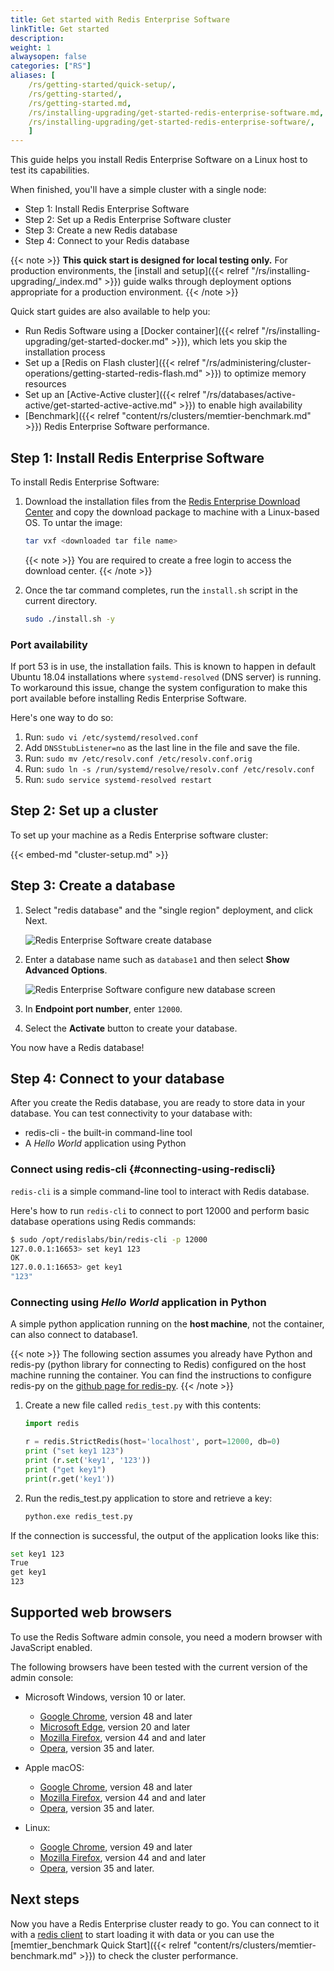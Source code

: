 ```yaml
---
title: Get started with Redis Enterprise Software
linkTitle: Get started
description:
weight: 1
alwaysopen: false
categories: ["RS"]
aliases: [
    /rs/getting-started/quick-setup/,
    /rs/getting-started/,
    /rs/getting-started.md,
    /rs/installing-upgrading/get-started-redis-enterprise-software.md,
    /rs/installing-upgrading/get-started-redis-enterprise-software/,
    ]
---
```

This guide helps you install Redis Enterprise Software on a Linux host to test its capabilities.

When finished, you'll have a simple cluster with a single node:

- Step 1: Install Redis Enterprise Software
- Step 2: Set up a Redis Enterprise Software cluster
- Step 3: Create a new Redis database
- Step 4: Connect to your Redis database

{{< note >}}
**This quick start is designed for local testing only.**
For production environments, the [install and setup]({{< relref "/rs/installing-upgrading/_index.md" >}}) guide  walks through deployment options appropriate for a production environment.
{{< /note >}}

Quick start guides are also available to help you:

- Run Redis Software using a [Docker container]({{< relref "/rs/installing-upgrading/get-started-docker.md" >}}), which lets you skip the installation process
- Set up a [Redis on Flash cluster]({{< relref "/rs/administering/cluster-operations/getting-started-redis-flash.md" >}}) to optimize  memory resources
- Set up an [Active-Active cluster]({{< relref "/rs/databases/active-active/get-started-active-active.md" >}}) to enable high availability
- [Benchmark]({{< relref "content/rs/clusters/memtier-benchmark.md" >}}) Redis Enterprise Software performance.

## Step 1: Install Redis Enterprise Software

To install Redis Enterprise Software:

1. Download the installation files from the [Redis Enterprise Download Center](https://www.redislabs.com/download-center/)
and copy the download package to machine with a Linux-based OS. To untar the image:

    ```sh
    tar vxf <downloaded tar file name>
    ```

    {{< note >}}
You are required to create a free login to access the download center.
    {{< /note >}}

1. Once the tar command completes, run the `install.sh` script in the current directory.

    ```sh
    sudo ./install.sh -y
    ```

### Port availability

If port 53 is in use, the installation fails. This is known to happen in
default Ubuntu 18.04 installations where `systemd-resolved` (DNS server) is running.
To workaround this issue, change the system configuration to make this port available
before installing Redis Enterprise Software.

Here's one way to do so:

1. Run: `sudo vi /etc/systemd/resolved.conf`
1. Add `DNSStubListener=no` as the last line in the file and save the file.
1. Run: `sudo mv /etc/resolv.conf /etc/resolv.conf.orig`
1. Run: `sudo ln -s /run/systemd/resolve/resolv.conf /etc/resolv.conf`
1. Run: `sudo service systemd-resolved restart`


## Step 2: Set up a cluster

To set up your machine as a Redis Enterprise software cluster:

{{< embed-md "cluster-setup.md" >}}

## Step 3: Create a database

1. Select "redis database" and the "single region" deployment, and click Next.

    ![Redis Enterprise Software create database](/images/rs/getstarted-newdatabase.png)

1. Enter a database name such as `database1` and then select **Show Advanced Options**.

    ![Redis Enterprise Software configure new database screen](/images/rs/getstarted-createdatabase.png)

1. In **Endpoint port number**, enter `12000`.

1. Select the **Activate** button to create your database.

You now have a Redis database!

## Step 4: Connect to your database

After you create the Redis database, you are ready to store data in your database.
You can test connectivity to your database with:

- redis-cli - the built-in command-line tool
- A _Hello World_ application using Python

### Connect using redis-cli {#connecting-using-rediscli}

`redis-cli` is a simple command-line tool to interact with Redis database.

Here's how to run `redis-cli` to connect to port 12000 and perform basic database operations using Redis commands:

```sh
$ sudo /opt/redislabs/bin/redis-cli -p 12000
127.0.0.1:16653> set key1 123
OK
127.0.0.1:16653> get key1
"123"
```

### Connecting using _Hello World_ application in Python

A simple python application running on the **host machine**, not the
container, can also connect to database1.

{{< note >}}
The following section assumes you already have Python and redis-py
(python library for connecting to Redis) configured on the host machine running the container.
You can find the instructions to configure redis-py on the
[github page for redis-py](https://github.com/andymccurdy/redis-py).
{{< /note >}}

1. Create a new file called `redis_test.py` with this contents:

    ```python
    import redis

    r = redis.StrictRedis(host='localhost', port=12000, db=0)
    print ("set key1 123")
    print (r.set('key1', '123'))
    print ("get key1")
    print(r.get('key1'))
    ```

1. Run the redis_test.py application to store and retrieve a key:

    ```sh
    python.exe redis_test.py
    ```

If the connection is successful, the output of the application looks like this:

```sh
set key1 123
True
get key1
123
```

## Supported web browsers

To use the Redis Software admin console, you need a modern browser with JavaScript enabled.

The following browsers have been tested with the current version of the admin console:

- Microsoft Windows, version 10 or later.
    - [Google Chrome](https://www.google.com/chrome/), version 48 and later
    - [Microsoft Edge](https://www.microsoft.com/edge), version 20 and later
    - [Mozilla Firefox](https://www.mozilla.org/firefox/), version 44 and and later
    - [Opera](https://www.opera.com/), version 35 and later.

- Apple macOS:
    - [Google Chrome](https://www.google.com/chrome/), version 48 and later
    - [Mozilla Firefox](https://www.mozilla.org/firefox/), version 44 and and later
    - [Opera](https://www.opera.com/), version 35 and later.

- Linux:
    - [Google Chrome](https://www.google.com/chrome/), version 49 and later
    - [Mozilla Firefox](https://www.mozilla.org/firefox/), version 44 and and later
    - [Opera](https://www.opera.com/), version 35 and later.


## Next steps

Now you have a Redis Enterprise cluster ready to go. You can connect to it with
a [redis client](https://redis.io/clients) to start loading it with data or
you can use the [memtier_benchmark Quick Start]({{< relref "content/rs/clusters/memtier-benchmark.md" >}})
to check the cluster performance.
